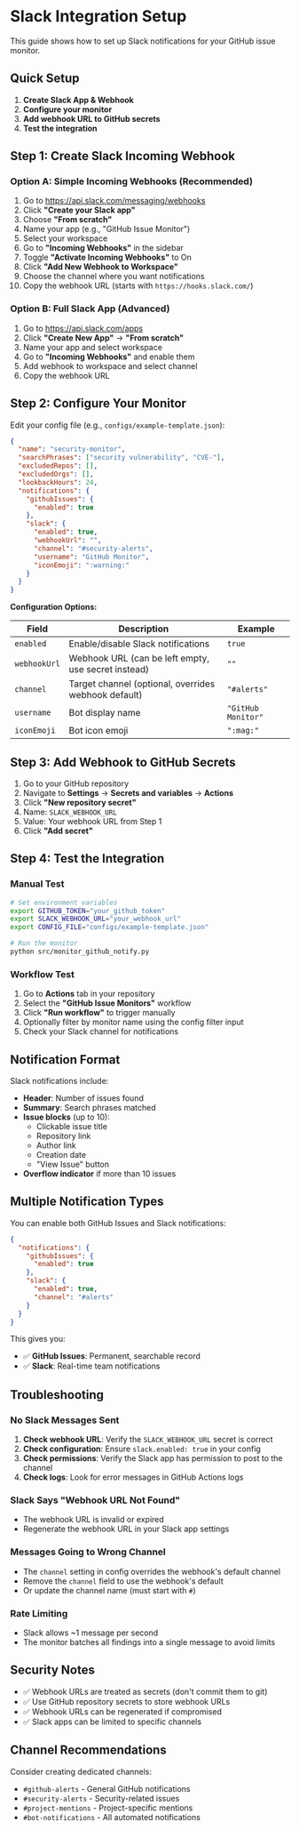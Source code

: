 # Slack Integration Setup

This guide shows how to set up Slack notifications for your GitHub issue monitor.

## Quick Setup

1. **Create Slack App & Webhook**
2. **Configure your monitor**
3. **Add webhook URL to GitHub secrets**
4. **Test the integration**

## Step 1: Create Slack Incoming Webhook

### Option A: Simple Incoming Webhooks (Recommended)

1. Go to https://api.slack.com/messaging/webhooks
2. Click **"Create your Slack app"**
3. Choose **"From scratch"**
4. Name your app (e.g., "GitHub Issue Monitor")
5. Select your workspace
6. Go to **"Incoming Webhooks"** in the sidebar
7. Toggle **"Activate Incoming Webhooks"** to On
8. Click **"Add New Webhook to Workspace"**
9. Choose the channel where you want notifications
10. Copy the webhook URL (starts with `https://hooks.slack.com/`)

### Option B: Full Slack App (Advanced)

1. Go to https://api.slack.com/apps
2. Click **"Create New App"** → **"From scratch"**
3. Name your app and select workspace
4. Go to **"Incoming Webhooks"** and enable them
5. Add webhook to workspace and select channel
6. Copy the webhook URL

## Step 2: Configure Your Monitor

Edit your config file (e.g., `configs/example-template.json`):

```json
{
  "name": "security-monitor",
  "searchPhrases": ["security vulnerability", "CVE-"],
  "excludedRepos": [],
  "excludedOrgs": [],
  "lookbackHours": 24,
  "notifications": {
    "githubIssues": {
      "enabled": true
    },
    "slack": {
      "enabled": true,
      "webhookUrl": "",
      "channel": "#security-alerts",
      "username": "GitHub Monitor",
      "iconEmoji": ":warning:"
    }
  }
}
```

**Configuration Options:**

| Field | Description | Example |
|-------|-------------|---------|
| `enabled` | Enable/disable Slack notifications | `true` |
| `webhookUrl` | Webhook URL (can be left empty, use secret instead) | `""` |
| `channel` | Target channel (optional, overrides webhook default) | `"#alerts"` |
| `username` | Bot display name | `"GitHub Monitor"` |
| `iconEmoji` | Bot icon emoji | `":mag:"` |

## Step 3: Add Webhook to GitHub Secrets

1. Go to your GitHub repository
2. Navigate to **Settings** → **Secrets and variables** → **Actions**
3. Click **"New repository secret"**
4. Name: `SLACK_WEBHOOK_URL`
5. Value: Your webhook URL from Step 1
6. Click **"Add secret"**

## Step 4: Test the Integration

### Manual Test

```bash
# Set environment variables
export GITHUB_TOKEN="your_github_token"
export SLACK_WEBHOOK_URL="your_webhook_url"
export CONFIG_FILE="configs/example-template.json"

# Run the monitor
python src/monitor_github_notify.py
```

### Workflow Test

1. Go to **Actions** tab in your repository
2. Select the **"GitHub Issue Monitors"** workflow
3. Click **"Run workflow"** to trigger manually
4. Optionally filter by monitor name using the config filter input
5. Check your Slack channel for notifications

## Notification Format

Slack notifications include:

- **Header**: Number of issues found
- **Summary**: Search phrases matched
- **Issue blocks** (up to 10):
  - Clickable issue title
  - Repository link
  - Author link
  - Creation date
  - "View Issue" button
- **Overflow indicator** if more than 10 issues

## Multiple Notification Types

You can enable both GitHub Issues and Slack notifications:

```json
{
  "notifications": {
    "githubIssues": {
      "enabled": true
    },
    "slack": {
      "enabled": true,
      "channel": "#alerts"
    }
  }
}
```

This gives you:
- ✅ **GitHub Issues**: Permanent, searchable record
- ✅ **Slack**: Real-time team notifications

## Troubleshooting

### No Slack Messages Sent

1. **Check webhook URL**: Verify the `SLACK_WEBHOOK_URL` secret is correct
2. **Check configuration**: Ensure `slack.enabled: true` in your config
3. **Check permissions**: Verify the Slack app has permission to post to the channel
4. **Check logs**: Look for error messages in GitHub Actions logs

### Slack Says "Webhook URL Not Found"

- The webhook URL is invalid or expired
- Regenerate the webhook URL in your Slack app settings

### Messages Going to Wrong Channel

- The `channel` setting in config overrides the webhook's default channel
- Remove the `channel` field to use the webhook's default
- Or update the channel name (must start with `#`)

### Rate Limiting

- Slack allows ~1 message per second
- The monitor batches all findings into a single message to avoid limits

## Security Notes

- ✅ Webhook URLs are treated as secrets (don't commit them to git)
- ✅ Use GitHub repository secrets to store webhook URLs
- ✅ Webhook URLs can be regenerated if compromised
- ✅ Slack apps can be limited to specific channels

## Channel Recommendations

Consider creating dedicated channels:
- `#github-alerts` - General GitHub notifications
- `#security-alerts` - Security-related issues
- `#project-mentions` - Project-specific mentions
- `#bot-notifications` - All automated notifications